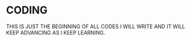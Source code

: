 # CODING
THIS IS JUST THE BEGINNING OF ALL CODES I WILL WRITE AND IT WILL KEEP ADVANCING AS I KEEP LEARNING.
